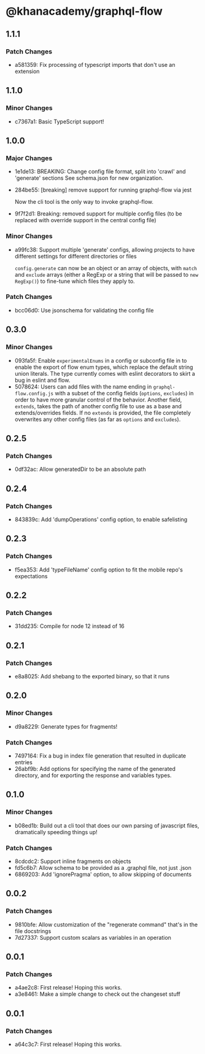 # @khanacademy/graphql-flow

## 1.1.1

### Patch Changes

-   a581359: Fix processing of typescript imports that don't use an extension

## 1.1.0

### Minor Changes

-   c7367a1: Basic TypeScript support!

## 1.0.0

### Major Changes

-   1e1de13: BREAKING: Change config file format, split into 'crawl' and 'generate' sections
    See schema.json for new organization.
-   284be55: [breaking] remove support for running graphql-flow via jest

    Now the cli tool is the only way to invoke graphql-flow.

-   9f7f2d1: Breaking: removed support for multiple config files (to be replaced with override support in the central config file)

### Minor Changes

-   a99fc38: Support multiple 'generate' configs, allowing projects to have different settings for different directories or files

    `config.generate` can now be an object or an array of objects, with `match` and `exclude` arrays (either a RegExp or a string that will be passed to `new RegExp()`) to fine-tune which files they apply to.

### Patch Changes

-   bcc06d0: Use jsonschema for validating the config file

## 0.3.0

### Minor Changes

-   093fa5f: Enable `experimentalEnums` in a config or subconfig file in to enable the export of flow enum types, which replace the default string union literals. The type currently comes with eslint decorators to skirt a bug in eslint and flow.
-   5078624: Users can add files with the name ending in `graphql-flow.config.js` with a subset of the config fields (`options`, `excludes`) in order to have more granular control of the behavior. Another field, `extends`, takes the path of another config file to use as a base and extends/overrides fields. If no `extends` is provided, the file completely overwrites any other config files (as far as `options` and `excludes`).

## 0.2.5

### Patch Changes

-   0df32ac: Allow generatedDir to be an absolute path

## 0.2.4

### Patch Changes

-   843839c: Add 'dumpOperations' config option, to enable safelisting

## 0.2.3

### Patch Changes

-   f5ea353: Add 'typeFileName' config option to fit the mobile repo's expectations

## 0.2.2

### Patch Changes

-   31dd235: Compile for node 12 instead of 16

## 0.2.1

### Patch Changes

-   e8a8025: Add shebang to the exported binary, so that it runs

## 0.2.0

### Minor Changes

-   d9a8229: Generate types for fragments!

### Patch Changes

-   7497164: Fix a bug in index file generation that resulted in duplicate entries
-   26abf9b: Add options for specifying the name of the generated directory, and for exporting the response and variables types.

## 0.1.0

### Minor Changes

-   b08ed1b: Build out a cli tool that does our own parsing of javascript files, dramatically speeding things up!

### Patch Changes

-   8cdcdc2: Support inline fragments on objects
-   fd5c6b7: Allow schema to be provided as a .graphql file, not just .json
-   6869203: Add 'ignorePragma' option, to allow skipping of documents

## 0.0.2

### Patch Changes

-   9810bfe: Allow customization of the "regenerate command" that's in the file docstrings
-   7d27337: Support custom scalars as variables in an operation

## 0.0.1

### Patch Changes

-   a4ae2c8: First release! Hoping this works.
-   a3e8461: Make a simple change to check out the changeset stuff

## 0.0.1

### Patch Changes

-   a64c3c7: First release! Hoping this works.
